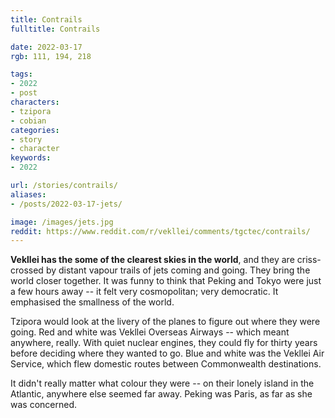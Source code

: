 ```yaml
---
title: Contrails
fulltitle: Contrails

date: 2022-03-17
rgb: 111, 194, 218

tags: 
- 2022
- post
characters:
- tzipora
- cobian
categories:
- story
- character
keywords:
- 2022

url: /stories/contrails/
aliases:
- /posts/2022-03-17-jets/

image: /images/jets.jpg
reddit: https://www.reddit.com/r/vekllei/comments/tgctec/contrails/
---
```

**Vekllei has the some of the clearest skies in the world**, and they are criss-crossed by distant vapour trails of jets coming and going. They bring the world closer together. It was funny to think that Peking and Tokyo were just a few hours away -- it felt very cosmopolitan; very democratic. It emphasised the smallness of the world.

Tzipora would look at the livery of the planes to figure out where they were going. Red and white was Vekllei Overseas Airways -- which meant anywhere, really. With quiet nuclear engines, they could fly for thirty years before deciding where they wanted to go. Blue and white was the Vekllei Air Service, which flew domestic routes between Commonwealth destinations. 

It didn't really matter what colour they were -- on their lonely island in the Atlantic, anywhere else seemed far away. Peking was Paris, as far as she was concerned.


